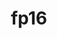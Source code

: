 ---
title: "fp16"
layout: cache
categories: [package, develop-2025-06-01]
meta: {"compilers": ["apple-clang@16.0.0", "gcc@11.4.0", "gcc@13.2.0"], "num_specs": 8, "num_specs_by_stack": {"e4s": 2, "ml-darwin-aarch64-mps": 2, "ml-linux-aarch64-cpu": 2, "ml-linux-aarch64-cuda": 2, "ml-linux-x86_64-cpu": 2, "ml-linux-x86_64-cuda": 2, "root": 8}, "oss": ["sequoia", "ubuntu22.04", "ubuntu24.04"], "platforms": ["darwin", "linux"], "stacks": ["e4s", "ml-darwin-aarch64-mps", "ml-linux-aarch64-cpu", "ml-linux-aarch64-cuda", "ml-linux-x86_64-cpu", "ml-linux-x86_64-cuda", "root"], "targets": ["aarch64", "x86_64_v3"], "versions": ["2020-05-14"]}
spec_details: [{"compiler": "gcc@13.2.0", "hash": "2jqunj67rjlp4upacj2fbrmmdtfdosjy", "os": "ubuntu24.04", "platform": "linux", "size": "-", "stacks": ["ml-linux-x86_64-cpu", "ml-linux-x86_64-cuda", "root"], "target": "x86_64_v3", "variants": ["build_system=cmake", "build_type=Release", "generator=ninja", "~ipo"], "versions": ["2020-05-14"]}, {"compiler": "gcc@11.4.0", "hash": "5y7khg3dtwvdyohitgfpzawuywly3ul5", "os": "ubuntu22.04", "platform": "linux", "size": "-", "stacks": ["e4s", "root"], "target": "x86_64_v3", "variants": ["build_system=cmake", "build_type=Release", "generator=ninja", "~ipo"], "versions": ["2020-05-14"]}, {"compiler": "gcc@13.2.0", "hash": "c35imvygpvhkzgqwhd3h2bgfcnxqxqoh", "os": "ubuntu24.04", "platform": "linux", "size": "-", "stacks": ["ml-linux-x86_64-cpu", "ml-linux-x86_64-cuda", "root"], "target": "x86_64_v3", "variants": ["build_system=cmake", "build_type=Release", "generator=ninja", "~ipo"], "versions": ["2020-05-14"]}, {"compiler": "apple-clang@16.0.0", "hash": "dgv2o5ny76z6tvevpffngdzrlty4svch", "os": "sequoia", "platform": "darwin", "size": "-", "stacks": ["ml-darwin-aarch64-mps", "root"], "target": "aarch64", "variants": ["build_system=cmake", "build_type=Release", "generator=ninja", "~ipo"], "versions": ["2020-05-14"]}, {"compiler": "gcc@13.2.0", "hash": "he2a3lslbzkke56iccixzdjdhsgxk6oh", "os": "ubuntu24.04", "platform": "linux", "size": "-", "stacks": ["ml-linux-aarch64-cpu", "ml-linux-aarch64-cuda", "root"], "target": "aarch64", "variants": ["build_system=cmake", "build_type=Release", "generator=ninja", "~ipo"], "versions": ["2020-05-14"]}, {"compiler": "gcc@11.4.0", "hash": "llltcdascykcbb3eseg2wlykz343hfyq", "os": "ubuntu22.04", "platform": "linux", "size": "-", "stacks": ["e4s", "root"], "target": "x86_64_v3", "variants": ["build_system=cmake", "build_type=Release", "generator=ninja", "~ipo"], "versions": ["2020-05-14"]}, {"compiler": "apple-clang@16.0.0", "hash": "xblyykqjfjydp64dz6ksttyjxju5fr3l", "os": "sequoia", "platform": "darwin", "size": "-", "stacks": ["ml-darwin-aarch64-mps", "root"], "target": "aarch64", "variants": ["build_system=cmake", "build_type=Release", "generator=ninja", "~ipo"], "versions": ["2020-05-14"]}, {"compiler": "gcc@13.2.0", "hash": "yefxmnspblfbtlbu6wh2plweos6dgl57", "os": "ubuntu24.04", "platform": "linux", "size": "-", "stacks": ["ml-linux-aarch64-cpu", "ml-linux-aarch64-cuda", "root"], "target": "aarch64", "variants": ["build_system=cmake", "build_type=Release", "generator=ninja", "~ipo"], "versions": ["2020-05-14"]}]
---